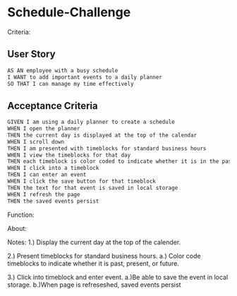 # Schedule-Challenge

Criteria:
## User Story

```md
AS AN employee with a busy schedule
I WANT to add important events to a daily planner
SO THAT I can manage my time effectively
```

## Acceptance Criteria

```md
GIVEN I am using a daily planner to create a schedule
WHEN I open the planner
THEN the current day is displayed at the top of the calendar
WHEN I scroll down
THEN I am presented with timeblocks for standard business hours
WHEN I view the timeblocks for that day
THEN each timeblock is color coded to indicate whether it is in the past, present, or future
WHEN I click into a timeblock
THEN I can enter an event
WHEN I click the save button for that timeblock
THEN the text for that event is saved in local storage
WHEN I refresh the page
THEN the saved events persist
```

Function:


About:


Notes:
1.)
Display the current day at the top of the calender.

2.)
Present timeblocks for standard business hours.
    a.) Color code timeblocks to indicate whether it is past, present, or future.

3.)
Click into timeblock and enter event.
    a.)Be able to save the event in local storage.
    b.)When page is refreseshed, saved events persist